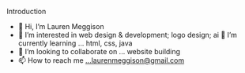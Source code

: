 Introduction

- 👋 Hi, I’m Lauren Meggison
- 👀 I’m interested in web design & development; logo design; ai
  🌱 I’m currently learning ... html, css, java
- 💞️ I’m looking to collaborate on ... website building 
- 📫 How to reach me ...laurenmeggison@gmail.com

<!---
LaurenMeggison/LaurenMeggison is a ✨ special ✨ repository because its `README.md` (this file) appears on your GitHub profile.
You can click the Preview link to take a look at your changes.
--->
